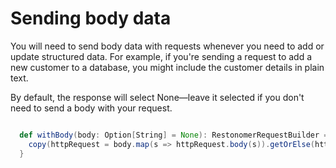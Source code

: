 # Sending body data
You will need to send body data with requests whenever you need to add or update structured data. For example, if you're sending a request to add a new customer to a database, you might include the customer details in plain text.

By default, the response will select None—leave it selected if you don't need to send a body with your request.

```scala

  def withBody(body: Option[String] = None): RestonomerRequestBuilder = {
    copy(httpRequest = body.map(s => httpRequest.body(s)).getOrElse(httpRequest))
  }

```